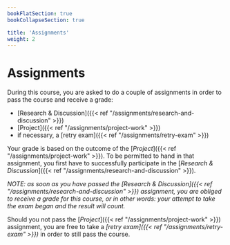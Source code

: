 ```yaml
---
bookFlatSection: true
bookCollapseSection: true

title: 'Assignments'
weight: 2
---
```



Assignments
===========


During this course, you are asked to do a couple of assignments in order to pass the course and receive a grade:

* [Research & Discussion]({{< ref "/assignments/research-and-discussion" >}})
* [Project]({{< ref "/assignments/project-work" >}})
* if necessary, a [retry exam]({{< ref "/assignments/retry-exam" >}})

Your grade is based on the outcome of the [*Project*]({{< ref "/assignments/project-work" >}}). To be permitted to hand
in that assignment, you first have to successfully participate in the
[*Research & Discussion*]({{< ref "/assignments/research-and-discussion" >}}).

*NOTE: as soon as you have passed the *[Research & Discussion]({{< ref "/assignments/research-and-discussion" >}})*
assignment, you are obliged to receive a grade for this course, or in other words: your attempt to take the exam began
and the result will count.*

Should you not pass the [*Project*]({{< ref "/assignments/project-work" >}}) assignment, you are free to take a
*[retry exam]({{< ref "/assignments/retry-exam" >}})* in order to still pass the course.
